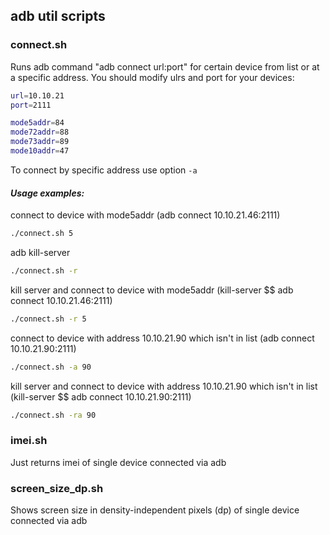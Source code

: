 ## adb util scripts
### connect.sh
Runs adb command "adb connect url:port" for certain device from list
or at a specific address.
You should modify ulrs and port for your devices: 
``` sh
url=10.10.21
port=2111

mode5addr=84
mode72addr=88
mode73addr=89
mode10addr=47
```

To connect by specific address use option ``` -a ```
#### *Usage examples:*
connect to device with mode5addr (adb connect 10.10.21.46:2111)
```sh
./connect.sh 5
```
adb kill-server
```sh
./connect.sh -r
```
kill server and connect to device with mode5addr (kill-server $$ adb connect 10.10.21.46:2111)
```sh
./connect.sh -r 5
```
connect to device with address 10.10.21.90 which isn't in list (adb connect 10.10.21.90:2111)
```sh
./connect.sh -a 90
```

kill server and connect to device with address 10.10.21.90 which isn't in list (kill-server $$ adb connect 10.10.21.90:2111)
```sh
./connect.sh -ra 90
```

### imei.sh
Just returns imei of single device connected via adb

### screen_size_dp.sh
Shows screen size in density-independent pixels (dp) of single device connected via adb
